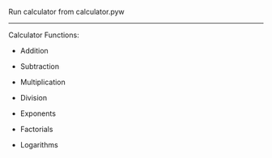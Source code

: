 Run calculator from calculator.pyw
___
Calculator Functions:
- Addition

- Subtraction
- Multiplication
- Division
- Exponents
- Factorials
- Logarithms
